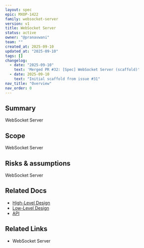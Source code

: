 ```yaml
---
layout: spec
epic: MXOP-1422
family: websocket-server
version: v1
title: WebSocket Server
status: active
owner: "@pranavwani"
team: ""
created_at: 2025-09-10
updated_at: "2025-09-10"
tags: []
changelog:
  - date: "2025-09-10"
    text: 'Merged PR #32: [Spec] WebSocket Server (scaffold)'
  - date: 2025-09-10
    text: "Initial scaffold from issue #31"
nav_title: "Overview"
nav_order: 0
---
```

## Summary
WebSocket Server

## Scope
WebSocket Server

## Risks & assumptions
WebSocket Server

## Related Docs
- [High-Level Design](./hld.md)
- [Low-Level Design](./lld.md)
- [API](./api.md)

## Related Links
- WebSocket Server
